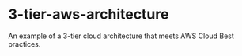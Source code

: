 # 3-tier-aws-architecture
An example of a 3-tier cloud architecture that meets AWS Cloud Best practices. 
